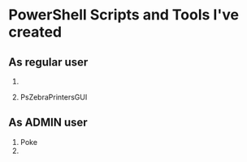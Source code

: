 # PowerShell Scripts and Tools I've created

## As regular user 

1. 

2. PsZebraPrintersGUI


## As ADMIN user

1. Poke
2. 
